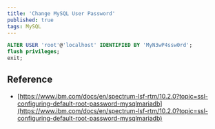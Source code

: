 ```yaml
---
title: 'Change MySQL User Password'
published: true
tags: MySQL
---
```


```SQL
ALTER USER 'root'@'localhost' IDENTIFIED BY 'MyN3wP4ssw0rd';
flush privileges;
exit;
```

## Reference

- [https://www.ibm.com/docs/en/spectrum-lsf-rtm/10.2.0?topic=ssl-configuring-default-root-password-mysqlmariadb](https://www.ibm.com/docs/en/spectrum-lsf-rtm/10.2.0?topic=ssl-configuring-default-root-password-mysqlmariadb)